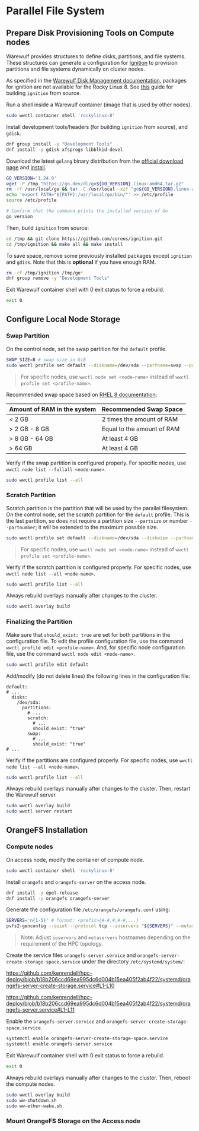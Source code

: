 # Parallel File System

## Prepare Disk Provisioning Tools on Compute nodes

Warewulf provides structures to define disks, partitions, and file systems. These structures can generate a configuration for [Ignition](https://coreos.github.io/ignition/) to provision partitions and file systems dynamically on cluster nodes.

As specified in the [Warewulf Disk Management documentation](https://warewulf.org/docs/main/nodes/disks.html#disks-and-partitions), packages for ignition are not available for the Rocky Linux 8. See [this](https://kb.ciq.com/article/disk-management) guide for building `ignition` from source.

Run a shell inside a Warewulf container (image that is used by other nodes).

``` sh
sudo wwctl container shell 'rockylinux-8'
```

Install development tools/headers (for building `ignition` from source), and `gdisk`.

``` sh
dnf group install -y "Development Tools"
dnf install -y gdisk xfsprogs libblkid-devel
```

Download the latest `golang` binary distribution from the [official download page](https://go.dev/dl/) and [install](https://go.dev/doc/install).

``` sh
GO_VERSION='1.24.0'
wget -P /tmp "https://go.dev/dl/go${GO_VERSION}.linux-amd64.tar.gz"
rm -rf /usr/local/go && tar -C /usr/local -xzf "go${GO_VERSION}.linux-amd64.tar.gz"
echo 'export PATH="${PATH}:/usr/local/go/bin/"' >> /etc/profile
source /etc/profile

# Confirm that the command prints the installed version of Go
go version
```

Then, build `ignition` from source:

``` sh
cd /tmp && git clone https://github.com/coreos/ignition.git
cd /tmp/ignition && make all && make install
```

To save space, remove some previously installed packages except `ignition` and `gdisk`. Note that this is **optional** if you have enough RAM.

``` sh
rm -rf /tmp/ignition /tmp/go*
dnf group remove -y "Development Tools"
```

Exit Warewulf container shell with 0 exit status to force a rebuild.

``` sh
exit 0
```

## Configure Local Node Storage

### Swap Partition

On the control node, set the swap partition for the `default` profile.

``` sh
SWAP_SIZE=8 # swap size in GiB
sudo wwctl profile set default --diskname=/dev/sda --partname=swap --partsize="$((SWAP_SIZE * 1024))" --partnumber=1 --fsname=swap --fsformat=swap --fspath=swap --fswipe
```

> For specific nodes, use `wwctl node set <node-name>` instead of `wwctl profile set <profile-name>`.

Recommended swap space based on [RHEL 8 documentation](https://docs.redhat.com/en/documentation/red_hat_enterprise_linux/8/html/managing_storage_devices/getting-started-with-swap_managing-storage-devices#recommended-system-swap-space_getting-started-with-swap):

| Amount of RAM in the system | Recommended Swap Space |
| :- | :- |
| < 2 GB | 2 times the amount of RAM |
| > 2 GB - 8 GB | Equal to the amount of RAM |
| > 8 GB - 64 GB | At least 4 GB |
| > 64 GB | At least 4 GB |

Verify if the swap partition is configured properly. For specific nodes, use `wwctl node list --fullall <node-name>`.

``` sh
sudo wwctl profile list --all
```

### Scratch Partition

Scratch partition is the partition that will be used by the parallel filesystem. On the control node, set the scratch partition for the `default` profile. This is the last partition, so does not require a partition size `--partsize` or number `--partnumber`; it will be extended to the maximum possible size.

``` sh
sudo wwctl profile set default --diskname=/dev/sda --diskwipe --partname=scratch --partcreate --fsname=scratch --fsformat=xfs --fspath /scratch --fswipe
```

> For specific nodes, use `wwctl node set <node-name>` instead of `wwctl profile set <profile-name>`.

Verify if the scratch partition is configured properly. For specific nodes, use `wwctl node list --all <node-name>`.

``` sh
sudo wwctl profile list --all
```

Always rebuild overlays manually after changes to the cluster.

``` sh
sudo wwctl overlay build
```

### Finalizing the Partition

Make sure that `should_exist: true` are set for both partitions in the configuration file. To edit the profile configuration file, use the command `wwctl profile edit <profile-name>`. And, for specific node configuration file, use the command `wwctl node edit <node-name>`.

``` sh
sudo wwctl profile edit default
```

Add/modify (do not delete lines) the following lines in the configuration file:

``` config
default:
# ...
  disks:
    /dev/sda:
      partitions:
        # ...
        scratch:
          # ...
          should_exist: "true"
        swap:
          # ...
          should_exist: "true"
# ...
```

Verify if the partitions are configured properly. For specific nodes, use `wwctl node list --all <node-name>`.

``` sh
sudo wwctl profile list --all
```

Always rebuild overlays manually after changes to the cluster. Then, restart the Warewulf server.

``` sh
sudo wwctl overlay build
sudo wwctl server restart
```

## OrangeFS Installation

### Compute nodes

On access node, modify the container of compute node.

``` sh
sudo wwctl container shell 'rockylinux-8'
```

Install `orangefs` and `orangefs-server` on the access node.

``` sh
dnf install -y epel-release
dnf install -y orangefs orangefs-server
```

Generate the configuration file `/etc/orangefs/orangefs.conf` using:

``` sh
SERVERS='n{1-5}' # format: <prefix>{#-#,#,#-#,...}
pvfs2-genconfig --quiet --protocol tcp --ioservers "${SERVERS}" --metaservers "${SERVERS}" --storage /scratch/data --metadata /scratch/meta /etc/orangefs/orangefs.conf
```

> Note: Adjust `ioservers` and `metaservers` hostnames depending on the requirement of the HPC topology.

Create the service files `orangefs-server.service` and `orangefs-server-create-storage-space.service` under the directory `/etc/systemd/system/`:

https://github.com/kenrendell/hpc-deploy/blob/b18b206ccd69ea995dc6d004b15ea405f2ab4f22/systemd/orangefs-server-create-storage.service#L1-L10

https://github.com/kenrendell/hpc-deploy/blob/b18b206ccd69ea995dc6d004b15ea405f2ab4f22/systemd/orangefs-server.service#L1-L11

Enable the `orangefs-server.service` and `orangefs-server-create-storage-space.service`.

``` sh
systemctl enable orangefs-server-create-storage-space.service
systemctl enable orangefs-server.service
```

Exit Warewulf container shell with 0 exit status to force a rebuild.

``` sh
exit 0
```

Always rebuild overlays manually after changes to the cluster. Then, reboot the compute nodes.

``` sh
sudo wwctl overlay build
sudo ww-shutdown.sh
sudo ww-ether-wake.sh
```

### Mount OrangeFS Storage on the Access node
